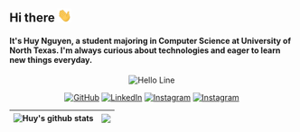 ## Hi there <img src="https://raw.githubusercontent.com/ABSphreak/ABSphreak/master/gifs/Hi.gif" width="25px">
#### It's Huy Nguyen, a student majoring in Computer Science at University of North Texas. I'm always curious about technologies and eager to learn new things everyday.

<p align="center">
<img src="https://readme-typing-svg.herokuapp.com?duration=3000&color=0B2531&width=150&height=25&lines=Find+me+at+👇+" alt="Hello Line" />
</p>

<p align="center">
    <a href="https://github.com/huynggg" target="_blank"><img alt="GitHub" src="https://img.shields.io/badge/GitHub-100000?style=for-the-badge&logo=github&logoColor=white"></a>
    <a href="https://www.linkedin.com/in/huyanhnguyen95" target="_blank"><img alt="LinkedIn" src="https://img.shields.io/badge/LinkedIn-0077B5?style=for-the-badge&logo=linkedin&logoColor=white"></a>
    <a href="https://www.instagram.com/itshuyngggg/" target="_blank"><img alt="Instagram" src="https://img.shields.io/badge/Instagram-E4405F?style=for-the-badge&logo=instagram&logoColor=white"></a>
    <a href="mailto:huyanguyen3695@gmail.com" target="_blank"><img alt="Instagram" src="https://img.shields.io/badge/Gmail-D14836?style=for-the-badge&logo=gmail&logoColor=white"></a>
</p>

| <img align="center" src="https://github-readme-stats.vercel.app/api?username=huynggg&show_icons=true&include_all_commits=true&theme=graywhite&hide_border=true" alt="Huy's github stats" /> | <img align="center" src="https://github-readme-stats.vercel.app/api/top-langs/?username=huynggg&layout=compact&langs_count=6&theme=graywhite&hide_border=true" /> |
| ------------- | ------------- |
